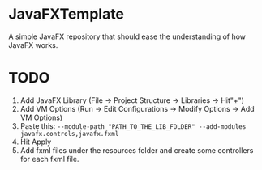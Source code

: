 # JavaFXTemplate
A simple JavaFX repository that should ease the understanding of how JavaFX works.

# TODO
1. Add JavaFX Library (File -> Project Structure -> Libraries -> Hit"+")
2. Add VM Options (Run -> Edit Configurations -> Modify Options -> Add VM Options)
3. Paste this: `--module-path "PATH_TO_THE_LIB_FOLDER" --add-modules javafx.controls,javafx.fxml`
4. Hit Apply
5. Add fxml files under the resources folder and create some controllers for each fxml file.
